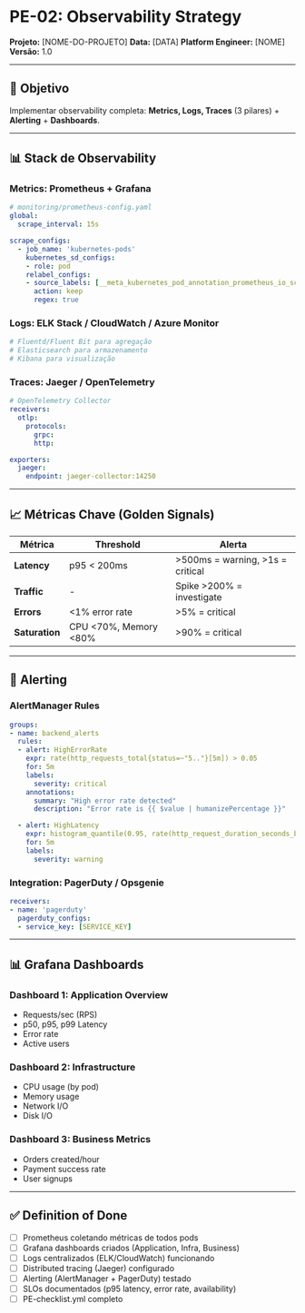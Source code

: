# PE-02: Observability Strategy

**Projeto:** [NOME-DO-PROJETO]
**Data:** [DATA]
**Platform Engineer:** [NOME]
**Versão:** 1.0

---

## 🎯 Objetivo

Implementar observability completa: **Metrics, Logs, Traces** (3 pilares) + **Alerting** + **Dashboards**.

---

## 📊 Stack de Observability

### Metrics: Prometheus + Grafana
```yaml
# monitoring/prometheus-config.yaml
global:
  scrape_interval: 15s

scrape_configs:
  - job_name: 'kubernetes-pods'
    kubernetes_sd_configs:
    - role: pod
    relabel_configs:
    - source_labels: [__meta_kubernetes_pod_annotation_prometheus_io_scrape]
      action: keep
      regex: true
```

### Logs: ELK Stack / CloudWatch / Azure Monitor
```yaml
# Fluentd/Fluent Bit para agregação
# Elasticsearch para armazenamento
# Kibana para visualização
```

### Traces: Jaeger / OpenTelemetry
```yaml
# OpenTelemetry Collector
receivers:
  otlp:
    protocols:
      grpc:
      http:

exporters:
  jaeger:
    endpoint: jaeger-collector:14250
```

---

## 📈 Métricas Chave (Golden Signals)

| Métrica | Threshold | Alerta |
|---------|-----------|--------|
| **Latency** | p95 < 200ms | >500ms = warning, >1s = critical |
| **Traffic** | - | Spike >200% = investigate |
| **Errors** | <1% error rate | >5% = critical |
| **Saturation** | CPU <70%, Memory <80% | >90% = critical |

---

## 🔔 Alerting

### AlertManager Rules
```yaml
groups:
- name: backend_alerts
  rules:
  - alert: HighErrorRate
    expr: rate(http_requests_total{status=~"5.."}[5m]) > 0.05
    for: 5m
    labels:
      severity: critical
    annotations:
      summary: "High error rate detected"
      description: "Error rate is {{ $value | humanizePercentage }}"

  - alert: HighLatency
    expr: histogram_quantile(0.95, rate(http_request_duration_seconds_bucket[5m])) > 0.5
    for: 5m
    labels:
      severity: warning
```

### Integration: PagerDuty / Opsgenie
```yaml
receivers:
- name: 'pagerduty'
  pagerduty_configs:
  - service_key: [SERVICE_KEY]
```

---

## 📊 Grafana Dashboards

### Dashboard 1: Application Overview
- Requests/sec (RPS)
- p50, p95, p99 Latency
- Error rate
- Active users

### Dashboard 2: Infrastructure
- CPU usage (by pod)
- Memory usage
- Network I/O
- Disk I/O

### Dashboard 3: Business Metrics
- Orders created/hour
- Payment success rate
- User signups

---

## ✅ Definition of Done

- [ ] Prometheus coletando métricas de todos pods
- [ ] Grafana dashboards criados (Application, Infra, Business)
- [ ] Logs centralizados (ELK/CloudWatch) funcionando
- [ ] Distributed tracing (Jaeger) configurado
- [ ] Alerting (AlertManager + PagerDuty) testado
- [ ] SLOs documentados (p95 latency, error rate, availability)
- [ ] PE-checklist.yml completo
